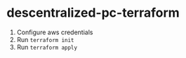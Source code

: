 # descentralized-pc-terraform

1. Configure aws credentials
2. Run `terraform init`
3. Run `terraform apply`
